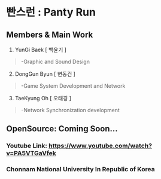 # 빤스런 : Panty Run

## Members & Main Work
1. YunGi Baek [ 백윤기 ]
> -Graphic and Sound Design

2. DongGun Byun [ 변동건 ]
> -Game System Development and Network

3. TaeKyung Oh [ 오태경 ]
> -Network Synchronization development

## OpenSource: Coming Soon... 
### Youtube Link: https://www.youtube.com/watch?v=PA5VTGaVfek
### Chonnam National University In Republic of Korea
